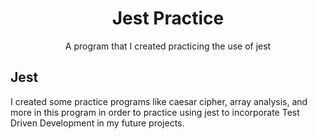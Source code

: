 <p align="center">
    <h1 align="center">Jest Practice</h1>
</p>
<p align="center">
A program that I created practicing the use of jest
<p>

## Jest
<p>
I created some practice programs like caesar cipher, array analysis, 
and more in this program in order to practice using jest to incorporate 
Test Driven Development in my future projects.
</p>
